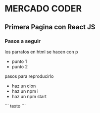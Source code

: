 # MERCADO CODER
## Primera Pagina con React JS
### Pasos a seguir 
los parrafos en html se hacen con p

* punto 1
* punto 2


pasos para reproducirlo 
* haz un clon
* haz un npm i
* haz un npm start 

´´´ texto ´´´